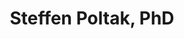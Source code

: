 ---
title: Steffen Poltak, PhD
position: Postdoctoral Associate
layout: default
contact:
publications: 
image: /images/user-icon.svg
group: postdoc
year-start: 2011
year-end: 2012
present-position: Science Teacher, St Paul School, NH
---